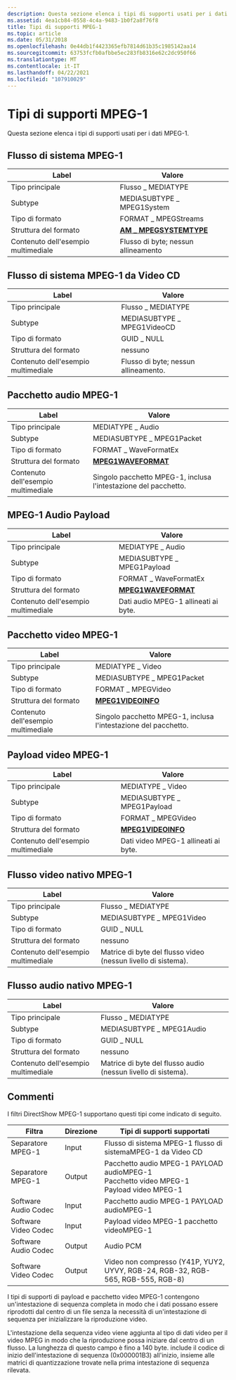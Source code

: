 ```yaml
---
description: Questa sezione elenca i tipi di supporti usati per i dati MPEG-1.
ms.assetid: 4ea1cb84-0558-4c4a-9483-1b0f2a8f76f8
title: Tipi di supporti MPEG-1
ms.topic: article
ms.date: 05/31/2018
ms.openlocfilehash: 0e44db1f4423365efb7814d61b35c1985142aa14
ms.sourcegitcommit: 63753fcfb0afbbe5ec283fb8316e62c2dc950f66
ms.translationtype: MT
ms.contentlocale: it-IT
ms.lasthandoff: 04/22/2021
ms.locfileid: "107910029"
---
```

# <a name="mpeg-1-media-types"></a>Tipi di supporti MPEG-1

Questa sezione elenca i tipi di supporti usati per i dati MPEG-1.

## <a name="mpeg-1-system-stream"></a>Flusso di sistema MPEG-1



| Label | Valore |
|-----------------------|-------------------------------------------------|
| Tipo principale            | Flusso \_ MEDIATYPE                               |
| Subtype               | MEDIASUBTYPE \_ MPEG1System                       |
| Tipo di formato           | FORMAT \_ MPEGStreams                             |
| Struttura del formato      | [**AM \_ MPEGSYSTEMTYPE**](/previous-versions/windows/desktop/api/mpegtype/ns-mpegtype-am_mpegsystemtype) |
| Contenuto dell'esempio multimediale | Flusso di byte; nessun allineamento                       |



 

## <a name="mpeg-1-system-stream-from-video-cd"></a>Flusso di sistema MPEG-1 da Video CD



| Label | Valore |
|-----------------------|----------------------------|
| Tipo principale            | Flusso \_ MEDIATYPE          |
| Subtype               | MEDIASUBTYPE \_ MPEG1VideoCD |
| Tipo di formato           | GUID \_ NULL                 |
| Struttura del formato      | nessuno                       |
| Contenuto dell'esempio multimediale | Flusso di byte; nessun allineamento. |



 

## <a name="mpeg-1-audio-packet"></a>Pacchetto audio MPEG-1



| Label | Valore |
|-----------------------|------------------------------------------------|
| Tipo principale            | MEDIATYPE \_ Audio                               |
| Subtype               | MEDIASUBTYPE \_ MPEG1Packet                      |
| Tipo di formato           | FORMAT \_ WaveFormatEx                           |
| Struttura del formato      | [**MPEG1WAVEFORMAT**](/windows/desktop/api/mmreg/ns-mmreg-mpeg1waveformat)     |
| Contenuto dell'esempio multimediale | Singolo pacchetto MPEG-1, inclusa l'intestazione del pacchetto. |



 

## <a name="mpeg-1-audio-payload"></a>MPEG-1 Audio Payload



| Label | Valore |
|-----------------------|--------------------------------------------|
| Tipo principale            | MEDIATYPE \_ Audio                           |
| Subtype               | MEDIASUBTYPE \_ MPEG1Payload                 |
| Tipo di formato           | FORMAT \_ WaveFormatEx                       |
| Struttura del formato      | [**MPEG1WAVEFORMAT**](/windows/desktop/api/mmreg/ns-mmreg-mpeg1waveformat) |
| Contenuto dell'esempio multimediale | Dati audio MPEG-1 allineati ai byte.            |



 

## <a name="mpeg-1-video-packet"></a>Pacchetto video MPEG-1



| Label | Valore |
|-----------------------|------------------------------------------------|
| Tipo principale            | MEDIATYPE \_ Video                               |
| Subtype               | MEDIASUBTYPE \_ MPEG1Packet                      |
| Tipo di formato           | FORMAT \_ MPEGVideo                              |
| Struttura del formato      | [**MPEG1VIDEOINFO**](/previous-versions/windows/desktop/api/amvideo/ns-amvideo-mpeg1videoinfo)       |
| Contenuto dell'esempio multimediale | Singolo pacchetto MPEG-1, inclusa l'intestazione del pacchetto. |



 

## <a name="mpeg-1-video-payload"></a>Payload video MPEG-1



| Label | Valore |
|-----------------------|------------------------------------------|
| Tipo principale            | MEDIATYPE \_ Video                         |
| Subtype               | MEDIASUBTYPE \_ MPEG1Payload               |
| Tipo di formato           | FORMAT \_ MPEGVideo                        |
| Struttura del formato      | [**MPEG1VIDEOINFO**](/previous-versions/windows/desktop/api/amvideo/ns-amvideo-mpeg1videoinfo) |
| Contenuto dell'esempio multimediale | Dati video MPEG-1 allineati ai byte.          |



 

## <a name="mpeg-1-native-video-stream"></a>Flusso video nativo MPEG-1



| Label | Valore |
|-----------------------|------------------------------------------------|
| Tipo principale            | Flusso \_ MEDIATYPE                              |
| Subtype               | MEDIASUBTYPE \_ MPEG1Video                      |
| Tipo di formato           | GUID \_ NULL                                     |
| Struttura del formato      | nessuno                                           |
| Contenuto dell'esempio multimediale | Matrice di byte del flusso video (nessun livello di sistema). |



 

## <a name="mpeg-1-native-audio-stream"></a>Flusso audio nativo MPEG-1



| Label | Valore |
|-----------------------|------------------------------------------------|
| Tipo principale            | Flusso \_ MEDIATYPE                              |
| Subtype               | MEDIASUBTYPE \_ MPEG1Audio                      |
| Tipo di formato           | GUID \_ NULL                                     |
| Struttura del formato      | nessuno                                           |
| Contenuto dell'esempio multimediale | Matrice di byte del flusso audio (nessun livello di sistema). |



 

## <a name="remarks"></a>Commenti

I filtri DirectShow MPEG-1 supportano questi tipi come indicato di seguito.



| Filtra               | Direzione | Tipi di supporti supportati                                                                                             |
|----------------------|-----------|-------------------------------------------------------------------------------------------------------------------|
| Separatore MPEG-1      | Input     | Flusso di sistema MPEG-1 flusso di sistemaMPEG-1 da Video CD<br/>                                                 |
| Separatore MPEG-1      | Output    | Pacchetto audio MPEG-1 PAYLOAD audioMPEG-1<br/> Pacchetto video MPEG-1<br/> Payload video MPEG-1<br/> |
| Software Audio Codec | Input     | Pacchetto audio MPEG-1 PAYLOAD audioMPEG-1<br/>                                                                |
| Software Video Codec | Input     | Payload video MPEG-1 pacchetto videoMPEG-1<br/>                                                                |
| Software Audio Codec | Output    | Audio PCM                                                                                                         |
| Software Video Codec | Output    | Video non compresso (Y41P, YUY2, UYVY, RGB-24, RGB-32, RGB-565, RGB-555, RGB-8)                                    |



 

I tipi di supporti di payload e pacchetto video MPEG-1 contengono un'intestazione di sequenza completa in modo che i dati possano essere riprodotti dal centro di un file senza la necessità di un'intestazione di sequenza per inizializzare la riproduzione video.

L'intestazione della sequenza video viene aggiunta al tipo di dati video per il video MPEG in modo che la riproduzione possa iniziare dal centro di un flusso. La lunghezza di questo campo è fino a 140 byte. include il codice di inizio dell'intestazione di sequenza (0x000001B3) all'inizio, insieme alle matrici di quantizzazione trovate nella prima intestazione di sequenza rilevata.

 

 




